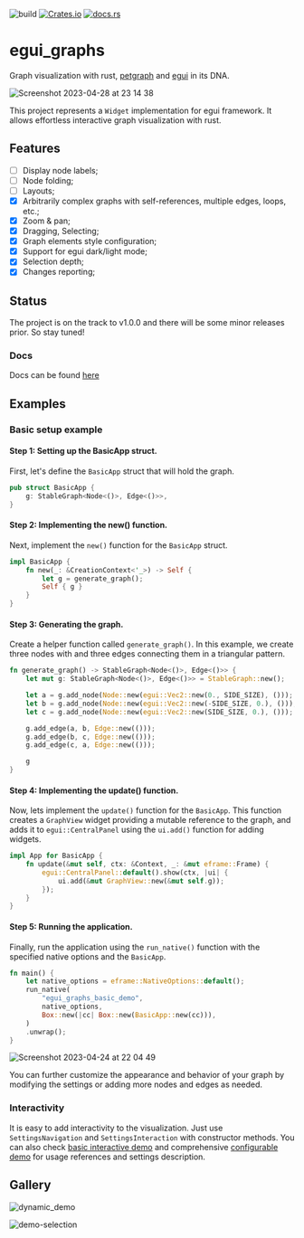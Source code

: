 ![build](https://github.com/blitzarx1/egui_graphs/actions/workflows/rust.yml/badge.svg)
[![Crates.io](https://img.shields.io/crates/v/egui_graphs)](https://crates.io/crates/egui_graphs)
[![docs.rs](https://img.shields.io/docsrs/egui_graphs)](https://docs.rs/egui_graphs)

# egui_graphs
Graph visualization with rust, [petgraph](https://github.com/petgraph/petgraph) and [egui](https://github.com/emilk/egui) in its DNA.

![Screenshot 2023-04-28 at 23 14 38](https://user-images.githubusercontent.com/32969427/235233765-23b0673b-70e5-4138-9384-180804392dba.png)

This project represents a `Widget` implementation for egui framework. It allows effortless interactive graph visualization with rust.

## Features
- [ ] Display node labels;
- [ ] Node folding;
- [ ] Layouts;
- [x] Arbitrarily complex graphs with self-references, multiple edges, loops, etc.;
- [x] Zoom & pan;
- [x] Dragging, Selecting;
- [x] Graph elements style configuration;
- [x] Support for egui dark/light mode;
- [x] Selection depth;
- [x] Changes reporting;

## Status
The project is on the track to v1.0.0 and there will be some minor releases prior. So stay tuned!

### Docs
Docs can be found [here](https://docs.rs/egui_graphs/latest/egui_graphs/)

## Examples
### Basic setup example
#### Step 1: Setting up the BasicApp struct. 

First, let's define the `BasicApp` struct that will hold the graph.
```rust 
pub struct BasicApp {
    g: StableGraph<Node<()>, Edge<()>>,
}
```

#### Step 2: Implementing the new() function. 

Next, implement the `new()` function for the `BasicApp` struct.
```rust
impl BasicApp {
    fn new(_: &CreationContext<'_>) -> Self {
        let g = generate_graph();
        Self { g }
    }
}
```

#### Step 3: Generating the graph. 

Create a helper function called `generate_graph()`. In this example, we create three nodes with and three edges connecting them in a triangular pattern.
```rust 
fn generate_graph() -> StableGraph<Node<()>, Edge<()>> {
    let mut g: StableGraph<Node<()>, Edge<()>> = StableGraph::new();

    let a = g.add_node(Node::new(egui::Vec2::new(0., SIDE_SIZE), ()));
    let b = g.add_node(Node::new(egui::Vec2::new(-SIDE_SIZE, 0.), ()));
    let c = g.add_node(Node::new(egui::Vec2::new(SIDE_SIZE, 0.), ()));

    g.add_edge(a, b, Edge::new(()));
    g.add_edge(b, c, Edge::new(()));
    g.add_edge(c, a, Edge::new(()));

    g
}
```

#### Step 4: Implementing the update() function. 

Now, lets implement the `update()` function for the `BasicApp`. This function creates a `GraphView` widget providing a mutable reference to the graph, and adds it to `egui::CentralPanel` using the `ui.add()` function for adding widgets.
```rust 
impl App for BasicApp {
    fn update(&mut self, ctx: &Context, _: &mut eframe::Frame) {
        egui::CentralPanel::default().show(ctx, |ui| {
            ui.add(&mut GraphView::new(&mut self.g));
        });
    }
}
```

#### Step 5: Running the application. 

Finally, run the application using the `run_native()` function with the specified native options and the `BasicApp`.
```rust 
fn main() {
    let native_options = eframe::NativeOptions::default();
    run_native(
        "egui_graphs_basic_demo",
        native_options,
        Box::new(|cc| Box::new(BasicApp::new(cc))),
    )
    .unwrap();
}
```

![Screenshot 2023-04-24 at 22 04 49](https://user-images.githubusercontent.com/32969427/234086555-afdf5dfa-31be-46f2-b46e-1e9a45e1a50f.png)


You can further customize the appearance and behavior of your graph by modifying the settings or adding more nodes and edges as needed.

### Interactivity

It is easy to add interactivity to the visualization. Just use `SettingsNavigation` and `SettingsInteraction` with constructor methods. You can also check [basic interactive demo](https://github.com/blitzarx1/egui_graph/tree/master/examples/basic_interactive) and comprehensive [configurable demo](https://github.com/blitzarx1/egui_graph/tree/master/examples/configurable) for usage references and settings description.

## Gallery

![dynamic_demo](https://user-images.githubusercontent.com/32969427/235311610-b59b4cfb-3e93-49a2-8780-61a83a95af03.gif)

![demo-selection](https://user-images.githubusercontent.com/32969427/235490628-ec9c6d5c-63a1-401e-80cf-ccff207949c3.gif)


